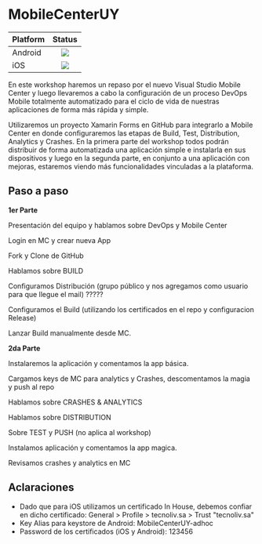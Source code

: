 # MobileCenterUY


|Platform|Status|
| ------------------- | :-----------: |
|Android|![](https://build.mobile.azure.com/v0.1/apps/dcf38054-7dd9-43a5-a2fd-5a53360e1f12/branches/feature%2FiOSUpload/badge)|
|iOS|![](https://build.mobile.azure.com/v0.1/apps/3ef7e7d3-f86c-4bd9-bd5a-dec16e2ce425/branches/feature%2FiOSUpload/badge)|

En este workshop haremos un repaso por el nuevo Visual Studio Mobile Center y luego llevaremos a cabo la configuración de un proceso DevOps Mobile totalmente automatizado para el ciclo de vida de nuestras aplicaciones de forma más rápida y simple. 

Utilizaremos un proyecto Xamarin Forms en GitHub para integrarlo a Mobile Center en donde configuraremos las etapas de Build, Test, Distribution, Analytics y Crashes. 
En la primera parte del workshop todos podrán distribuir de forma automatizada una aplicación simple e instalarla en sus dispositivos y luego en la segunda parte, en conjunto a una aplicación con mejoras, estaremos viendo más funcionalidades vinculadas a la plataforma. 

## Paso a paso

**1er Parte**

Presentación del equipo y hablamos sobre DevOps y Mobile Center

Login en MC y crear nueva App

Fork y Clone de GitHub

Hablamos sobre BUILD

Configuramos Distribución (grupo público y nos agregamos como usuario para que llegue el mail) ?????

Configuramos el Build (utilizando los certificados en el repo y configuracion Release)

Lanzar Build manualmente desde MC.
 
**2da Parte**

Instalaremos la aplicación y comentamos la app básica.

Cargamos keys de MC para analytics y Crashes, descomentamos la magia y push al repo

Hablamos sobre CRASHES & ANALYTICS

Hablamos sobre DISTRIBUTION

Sobre TEST y PUSH (no aplica al workshop)

Instalamos aplicación y comentamos la app magica.

Revisamos crashes y analytics en MC


## Aclaraciones

-  Dado que para iOS utilizamos un certificado In House, debemos confiar en dicho certificado: General > Profile > tecnoliv.sa > Trust "tecnoliv.sa"
-  Key Alias para keystore de Android: MobileCenterUY-adhoc
-  Password de los certificados (iOS y Android): 123456

